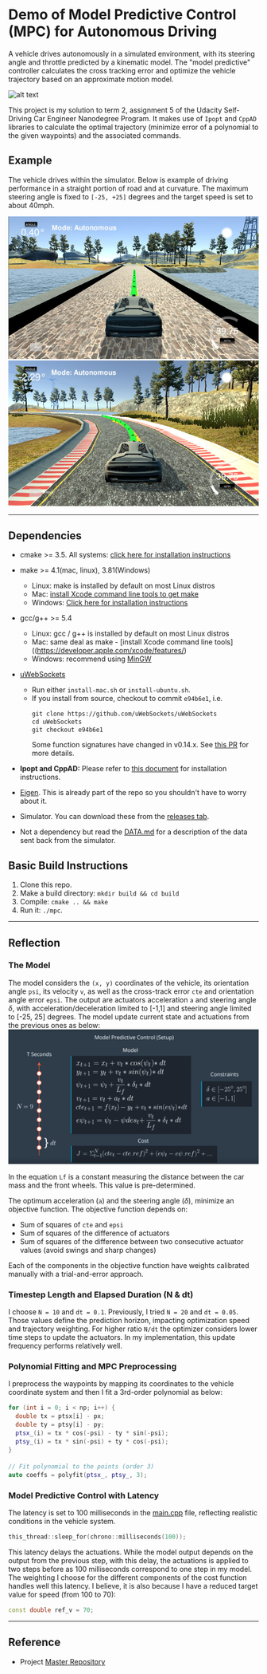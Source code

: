 [image1]: ./img/straight.PNG "im1"
[image2]: ./img/curve.PNG "im2"
[gif]: ./img/mpc-vid2.gif "gif1"
[image3]: ./doc/3_ModelPredictiveControlFramework.PNG "im3"

# Demo of Model Predictive Control (MPC) for Autonomous Driving

A vehicle drives autonomously in a simulated environment, with its steering angle and throttle predicted by a kinematic model. The "model predictive" controller calculates the cross tracking error and optimize the vehicle trajectory based on an approximate motion model. 

![alt text][gif]


This project is my solution to term 2, assignment 5 of the Udacity Self-Driving Car Engineer Nanodegree Program. It makes use of `Ipopt` and `CppAD` libraries to calculate the optimal trajectory (minimize error of a polynomial to the given waypoints) and the associated commands.


## Example
The vehicle drives within the simulator. Below is example of driving performance in a straight portion of road and at curvature. The maximum steering angle is fixed to `[-25, +25]`  degrees and the target speed is set to about 40mph.

![alt text][image1]
![alt text][image2]


---

## Dependencies

* cmake >= 3.5. All systems: [click here for installation instructions](https://cmake.org/install/)
* make >= 4.1(mac, linux), 3.81(Windows)
  * Linux: make is installed by default on most Linux distros
  * Mac: [install Xcode command line tools to get make](https://developer.apple.com/xcode/features/)
  * Windows: [Click here for installation instructions](http://gnuwin32.sourceforge.net/packages/make.htm)
* gcc/g++ >= 5.4
  * Linux: gcc / g++ is installed by default on most Linux distros
  * Mac: same deal as make - [install Xcode command line tools]((https://developer.apple.com/xcode/features/)
  * Windows: recommend using [MinGW](http://www.mingw.org/)
* [uWebSockets](https://github.com/uWebSockets/uWebSockets)
  * Run either `install-mac.sh` or `install-ubuntu.sh`.
  * If you install from source, checkout to commit `e94b6e1`, i.e.
    ```
    git clone https://github.com/uWebSockets/uWebSockets
    cd uWebSockets
    git checkout e94b6e1
    ```
    Some function signatures have changed in v0.14.x. See [this PR](https://github.com/udacity/CarND-MPC-Project/pull/3) for more details.

* **Ipopt and CppAD:** Please refer to [this document](https://github.com/udacity/CarND-MPC-Project/blob/master/install_Ipopt_CppAD.md) for installation instructions.
* [Eigen](http://eigen.tuxfamily.org/index.php?title=Main_Page). This is already part of the repo so you shouldn't have to worry about it.
* Simulator. You can download these from the [releases tab](https://github.com/udacity/self-driving-car-sim/releases).
* Not a dependency but read the [DATA.md](./DATA.md) for a description of the data sent back from the simulator.


## Basic Build Instructions
1. Clone this repo.
2. Make a build directory: `mkdir build && cd build`
3. Compile: `cmake .. && make`
4. Run it: `./mpc`.



---

## Reflection
### The Model
The model considers the `(x, y)`  coordinates of the vehicle, its orientation angle `psi`, its velocity `v`, as well as the cross-track error `cte` and orientation angle error `epsi`. The output are actuators acceleration `a` and steering angle $\delta$, with acceleration/deceleration limited to [-1,1] and steering angle limited to [-25, 25] degrees. The model update current state and actuations from the previous ones as below:
![equations][image3]


In the equation `Lf` is a constant measuring the distance between the car mass and the front wheels. This value is pre-determined.

The optimum acceleration (`a`) and the steering angle ($\delta$), minimize an objective function. The objective function depends on:
* Sum of squares of `cte` and `epsi`
* Sum of squares of the difference of actuators 
* Sum of squares of the difference between two consecutive actuator values (avoid swings and sharp changes)

Each of the components in the objective function have weights calibrated manually with a trial-and-error approach.



### Timestep Length and Elapsed Duration (N & dt)
I choose `N = 10` and `dt = 0.1`. Previously, I tried `N = 20` and `dt = 0.05`. Those values define the prediction horizon, impacting optimization speed and trajectory weighting. For higher ratio `N/dt` the optimizer considers lower time steps to update the actuators. In my implementation, this update frequency performs relatively well.


### Polynomial Fitting and MPC Preprocessing
I preprocess the waypoints by mapping its coordinates to the vehicle coordinate system and then I fit a 3rd-order polynomial as below:
```cpp
for (int i = 0; i < np; i++) {
  double tx = ptsx[i] - px;
  double ty = ptsy[i] - py;
  ptsx_(i) = tx * cos(-psi) - ty * sin(-psi);
  ptsy_(i) = tx * sin(-psi) + ty * cos(-psi);
}

// Fit polynomial to the points (order 3)
auto coeffs = polyfit(ptsx_, ptsy_, 3);
```


### Model Predictive Control with Latency
The latency is set to 100 milliseconds in the [main.cpp](./src/main.cpp#L190) file, reflecting realistic conditions in the vehicle system.
```cpp
this_thread::sleep_for(chrono::milliseconds(100));
```

This latency delays the actuations. While the model output depends on the output from the previous step, with this delay, the actuations is applied to two steps before as 100 milliseconds correspond to one step in my model. The weighting I choose for the different components of the cost function handles well this latency. I believe, it is also because I have a reduced target value for speed (from 100 to 70): 
```cpp
const double ref_v = 70;
```

---
## Reference
* Project [Master Repository](https://github.com/udacity/CarND-MPC-Project)
